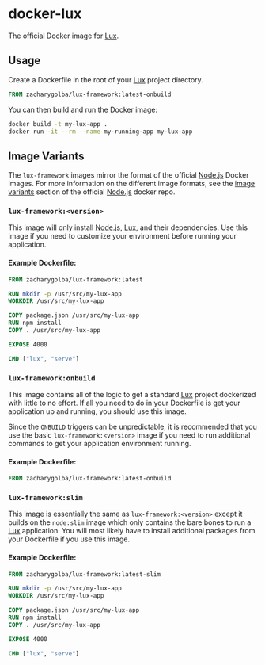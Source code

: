 # docker-lux

The official Docker image for [Lux](https://github.com/postlight/lux).

## Usage

Create a Dockerfile in the root of your [Lux](https://github.com/postlight/lux) project directory.

```dockerfile
FROM zacharygolba/lux-framework:latest-onbuild
```

You can then build and run the Docker image:

```bash
docker build -t my-lux-app .
docker run -it --rm --name my-running-app my-lux-app
```

## Image Variants

The `lux-framework` images mirror the format of the official [Node.js](https://nodejs.org) Docker images. For more information on the different image formats, see the [image variants](https://github.com/nodejs/docker-node#image-variants) section of the official [Node.js](https://nodejs.org) docker repo.

### `lux-framework:<version>`

This image will only install [Node.js](https://nodejs.org), [Lux](https://github.com/postlight/lux), and their dependencies. Use this image if you need to customize your environment before running your application.

#### Example Dockerfile:

```dockerfile
FROM zacharygolba/lux-framework:latest

RUN mkdir -p /usr/src/my-lux-app
WORKDIR /usr/src/my-lux-app

COPY package.json /usr/src/my-lux-app
RUN npm install
COPY . /usr/src/my-lux-app

EXPOSE 4000

CMD ["lux", "serve"]
```

### `lux-framework:onbuild`

This image contains all of the logic to get a standard [Lux](https://github.com/postlight/lux) project dockerized with little to no effort. If all you need to do in your Dockerfile is get your application up and running, you should use this image.

Since the `ONBUILD` triggers can be unpredictable, it is recommended that you use the basic `lux-framework:<version>` image if you need to run additional commands to get your application environment running.

#### Example Dockerfile:

```dockerfile
FROM zacharygolba/lux-framework:latest-onbuild
```

### `lux-framework:slim`

This image is essentially the same as `lux-framework:<version>` except it builds on the `node:slim` image which only contains the bare bones to run a [Lux](https://github.com/postlight/lux) application. You will most likely have to install additional packages from your Dockerfile if you use this image.

#### Example Dockerfile:

```dockerfile
FROM zacharygolba/lux-framework:latest-slim

RUN mkdir -p /usr/src/my-lux-app
WORKDIR /usr/src/my-lux-app

COPY package.json /usr/src/my-lux-app
RUN npm install
COPY . /usr/src/my-lux-app

EXPOSE 4000

CMD ["lux", "serve"]
```
